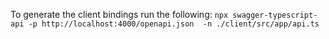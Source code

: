 To generate the client bindings run the following:
`npx swagger-typescript-api -p http://localhost:4000/openapi.json  -n ./client/src/app/api.ts`
